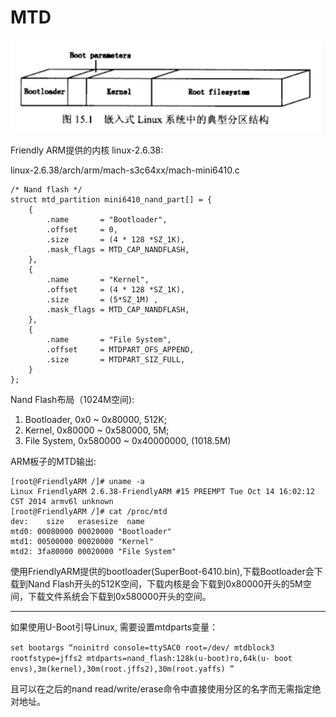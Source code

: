 MTD
=======

![MTD](mtd.jpg)

Friendly ARM提供的内核 linux-2.6.38:

linux-2.6.38/arch/arm/mach-s3c64xx/mach-mini6410.c

    /* Nand flash */
    struct mtd_partition mini6410_nand_part[] = {
        {
            .name       = "Bootloader",
            .offset     = 0,
            .size       = (4 * 128 *SZ_1K),
            .mask_flags = MTD_CAP_NANDFLASH,
        },
        {
            .name       = "Kernel",
            .offset     = (4 * 128 *SZ_1K),
            .size       = (5*SZ_1M) ,
            .mask_flags = MTD_CAP_NANDFLASH,
        },
        {
            .name       = "File System",
            .offset     = MTDPART_OFS_APPEND,
            .size       = MTDPART_SIZ_FULL,
        }
    };
   
Nand Flash布局（1024M空间):
 
1. Bootloader, 0x0 ~ 0x80000, 512K;
2. Kernel, 0x80000 ~ 0x580000, 5M;
3. File System, 0x580000 ~ 0x40000000, (1018.5M)




ARM板子的MTD输出:

	[root@FriendlyARM /]# uname -a
	Linux FriendlyARM 2.6.38-FriendlyARM #15 PREEMPT Tue Oct 14 16:02:12 CST 2014 armv6l unknown
	[root@FriendlyARM /]# cat /proc/mtd
	dev:    size   erasesize  name
	mtd0: 00080000 00020000 "Bootloader"
	mtd1: 00500000 00020000 "Kernel"
	mtd2: 3fa80000 00020000 "File System"

使用FriendlyARM提供的bootloader(SuperBoot-6410.bin),下载Bootloader会下载到Nand Flash开头的512K空间，下载内核是会下载到0x80000开头的5M空间，下载文件系统会下载到0x580000开头的空间。

----

如果使用U-Boot引导Linux, 需要设置mtdparts变量：

`set bootargs “noinitrd console=ttySAC0 root=/dev/
mtdblock3 rootfstype=jffs2 mtdparts=nand_flash:128k(u-boot)ro,64k(u-
boot envs),3m(kernel),30m(root.jffs2),30m(root.yaffs) ” `

且可以在之后的nand read/write/erase命令中直接使用分区的名字而无需指定绝对地址。 
